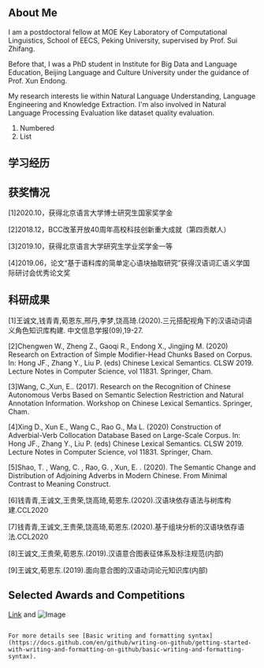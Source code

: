 ## About Me

I am a postdoctoral fellow at MOE Key Laboratory of Computational Linguistics, School of EECS, Peking University, supervised by Prof. Sui Zhifang.

Before that, I was a PhD student in Institute for Big Data and Language Education, Beijing Language and Culture University under the guidance of Prof. Xun Endong.

My research interests lie within Natural Language Understanding, Language Engineering and Knowledge Extraction. I'm also involved in Natural Language Processing Evaluation like dataset quality evaluation.

1. Numbered
2. List

## 学习经历

## 获奖情况
[1]2020.10，获得北京语言大学博士研究生国家奖学金

[2]2018.12，BCC改革开放40周年高校科技创新重大成就（第四贡献人）

[3]2019.10，获得北京语言大学研究生学业奖学金一等

[4]2019.06，论文“基于语料库的简单定心语块抽取研究”获得汉语词汇语义学国际研讨会优秀论文奖

## 科研成果
[1]王诚文,钱青青,荀恩东,邢丹,李梦,饶高琦.(2020).三元搭配视角下的汉语动词语义角色知识库构建. 中文信息学报(09),19-27.

[2]Chengwen W., Zheng Z., Gaoqi R., Endong X., Jingjing M. (2020) Research on Extraction of Simple Modifier-Head Chunks Based on Corpus. In: Hong JF., Zhang Y., Liu P. (eds) Chinese Lexical Semantics. CLSW 2019. Lecture Notes in Computer Science, vol 11831. Springer, Cham.

[3]Wang, C.,Xun, E.. (2017). Research on the Recognition of Chinese Autonomous Verbs Based on Semantic Selection Restriction and Natural Annotation Information. Workshop on Chinese Lexical Semantics. Springer, Cham.

[4]Xing D., Xun E., Wang C., Rao G., Ma L. (2020) Construction of Adverbial-Verb Collocation Database Based on Large-Scale Corpus. In: Hong JF., Zhang Y., Liu P. (eds) Chinese Lexical Semantics. CLSW 2019. Lecture Notes in Computer Science, vol 11831. Springer, Cham.

[5]Shao, T. , Wang, C. , Rao, G. , Xun, E. . (2020). The Semantic Change and Distribution of Adjoining Adverbs in Modern Chinese. From Minimal Contrast to Meaning Construct.

[6]钱青青,王诚文,王贵荣,饶高琦,荀恩东.(2020).汉语块依存语法与树库构建.CCL2020

[7]钱青青,王诚文,王贵荣,饶高琦,荀恩东.(2020).基于组块分析的汉语块依存语法.CCL2020

[8]王诚文,王贵荣,荀恩东.(2019).汉语意合图表征体系及标注规范(内部)

[9]王诚文,荀恩东.(2019).面向意合图的汉语动词论元知识库(内部)

## Selected Awards and Competitions
[Link](url) and ![Image](src)
```

For more details see [Basic writing and formatting syntax](https://docs.github.com/en/github/writing-on-github/getting-started-with-writing-and-formatting-on-github/basic-writing-and-formatting-syntax).

